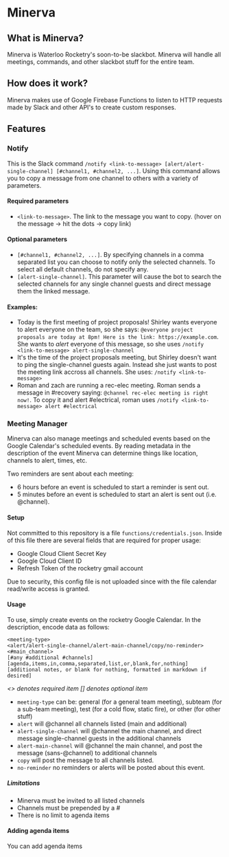 # Minerva

## What is Minerva?

Minerva is Waterloo Rocketry's soon-to-be slackbot. Minerva will handle all meetings, commands, and other slackbot stuff for the entire team.

## How does it work?

Minerva makes use of Google Firebase Functions to listen to HTTP requests made by Slack and other API's to create custom responses.

## Features

### Notify

This is the Slack command `/notify <link-to-message> [alert/alert-single-channel] [#channel1, #channel2, ...]`. Using this command allows you to copy a message from one channel to others with a variety of parameters.

#### Required parameters

- `<link-to-message>`. The link to the message you want to copy. (hover on the message -> hit the dots -> copy link) 

#### Optional parameters
- `[#channel1, #channel2, ...]`. By specifying channels in a comma separated list you can choose to notify only the selected channels. To select all default channels, do not specify any.
- `[alert-single-channel]`. This parameter will cause the bot to search the selected channels for any single channel guests and direct message them the linked message.

#### Examples: 

- Today is the first meeting of project proposals! Shirley wants everyone to alert everyone on the team, so she says: `@everyone project proposals are today at 8pm! Here is the link: https://example.com`. She wants to *alert* everyone of this message, so she uses `/notify <link-to-message> alert-single-channel`
- It's the time of the project proposals meeting, but Shirley doesn't want to ping the single-channel guests again. Instead she just wants to post the meeting link accross all channels. She uses: `/notify <link-to-message>`
- Roman and zach are running a rec-elec meeting. Roman sends a message in #recovery saying: `@channel rec-elec meeting is right now!`. To copy it and alert #electrical, roman uses `/notify <link-to-message> alert #electrical`

### Meeting Manager

Minerva can also manage meetings and scheduled events based on the Google Calendar's scheduled events. By reading metadata in the description of the event Minerva can determine things like location, channels to alert, times, etc. 

Two reminders are sent about each meeting:

- 6 hours before an event is scheduled to start a reminder is sent out. 
- 5 minutes before an event is scheduled to start an alert is sent out (i.e. @channel).


#### Setup

Not committed to this repository is a file `functions/credentials.json`. Inside of this file there are several fields that are required for proper usage:

- Google Cloud Client Secret Key
- Google Cloud Client ID
- Refresh Token of the rocketry gmail account

Due to security, this config file is not uploaded since with the file calendar read/write access is granted.

#### Usage

To use, simply create events on the rocketry Google Calendar. In the description, encode data as follows:

```
<meeting-type>
<alert/alert-single-channel/alert-main-channel/copy/no-reminder>
<#main_channel>
[#any #additional #channels]
[agenda,items,in,comma,separated,list,or,blank,for,nothing]
[additional notes, or blank for nothing, formatted in markdown if desired]
```

_<> denotes required item_
_[] denotes optional item_

- `meeting-type` can be: general (for a general team meeting), subteam (for a sub-team meeting), test (for a cold flow, static fire), or other (for other stuff)
- `alert` will @channel all channels listed (main and additional)
- `alert-single-channel` will @channel the main channel, and direct message single-channel guests in the additional channels
- `alert-main-channel` will @channel the main channel, and post the message (sans-@channel) to additional channels
- `copy` will post the message to all channels listed.
- `no-reminder` no reminders or alerts will be posted about this event.

##### Limitations

- Minerva must be invited to all listed channels
- Channels must be prepended by a #
- There is no limit to agenda items

#### Adding agenda items

You can add agenda items 